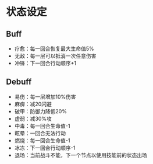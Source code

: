 # 状态设定

## Buff

- 疗愈：每一回合恢复最大生命值5%
- 无敌：每一层可以抵消一次任意伤害
- 冲锋：下一回合行动顺序+1

## Debuff

- 易伤：每一层增加10%伤害
- 麻痹：减20闪避
- 破甲：防御力降低20%
- 虚弱：减30%攻
- 中毒：每一回合生命值-1
- 眩晕：一回合无法行动
- 燃烧：每一回合生命值-1
- 冰冻：下一回合行动顺序-1
- 退场：当前战斗不能，下一个节点以使用技能前的状态出场

